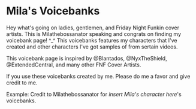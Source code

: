 # Mila's Voicebanks
Hey what's going on ladies, gentlemen, and Friday Night Funkin cover artists. This is Milathebossanator speaking and congrats on finding my voicebank page! ^_^
This voicebanks features my characters that I've created and other characters I've got samples of from sertain videos.

This voicebank page is inspired by @Blantados, @NyxTheShield, @ExtendedCentral, and many other FNF Cover Artists.


If you use these voicebanks created by me. Please do me a favor and give credit to me.

Example: Credit to Milathebossanator for *insert Mila's character here*'s voicebanks.
